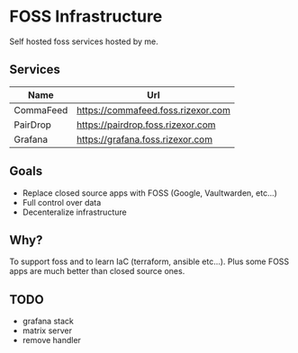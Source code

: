 # FOSS Infrastructure

Self hosted foss services hosted by me.

## Services

| Name | Url |
| --- | ---- |
| CommaFeed | https://commafeed.foss.rizexor.com |
| PairDrop | https://pairdrop.foss.rizexor.com |
| Grafana | https://grafana.foss.rizexor.com |

## Goals

- Replace closed source apps with FOSS (Google, Vaultwarden, etc...)
- Full control over data
- Decenteralize infrastructure

## Why?

To support foss and to learn IaC (terraform, ansible etc...). Plus some FOSS
apps are much better than closed source ones.

## TODO

- grafana stack
- matrix server
- remove handler

